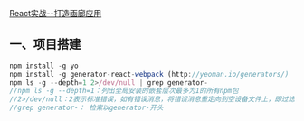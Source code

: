 [React实战--打造画廊应用](http://www.imooc.com/learn/507)

## 一、项目搭建

```javascript
npm install -g yo
npm install -g generator-react-webpack (http://yeoman.io/generators/)
npm ls -g --depth=1 2>/dev/null | grep generator- 
//npm ls -g --depth=1：列出全局安装的嵌套层次最多为1的所有npm包
//2>/dev/null：2表示标准错误，如有错误消息，将错误消息重定向到空设备文件上，即过滤错误消息
//grep generator-： 检索以generator-开头

```
